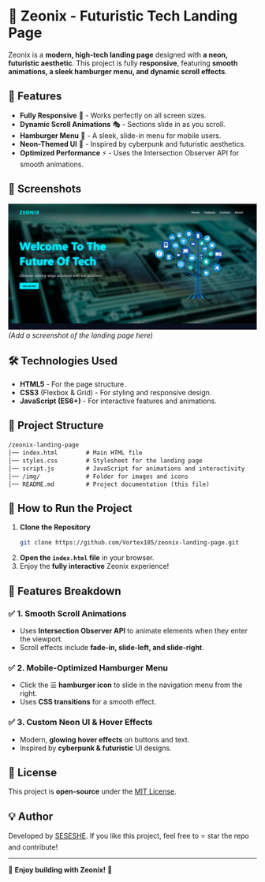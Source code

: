 # 🚀 Zeonix - Futuristic Tech Landing Page

Zeonix is a **modern, high-tech landing page** designed with **a neon, futuristic aesthetic**. This project is fully **responsive**, featuring **smooth animations, a sleek hamburger menu, and dynamic scroll effects**.

## 🌟 Features

- **Fully Responsive** 📱 - Works perfectly on all screen sizes.
- **Dynamic Scroll Animations** 🎭 - Sections slide in as you scroll.
- **Hamburger Menu** 🍔 - A sleek, slide-in menu for mobile users.
- **Neon-Themed UI** 🌌 - Inspired by cyberpunk and futuristic aesthetics.
- **Optimized Performance** ⚡ - Uses the Intersection Observer API for smooth animations.

## 📸 Screenshots

![Zeonix Screenshot](img/screenshot.png) _(Add a screenshot of the landing page here)_

## 🛠️ Technologies Used

- **HTML5** - For the page structure.
- **CSS3** (Flexbox & Grid) - For styling and responsive design.
- **JavaScript (ES6+)** - For interactive features and animations.

## 📂 Project Structure

```
/zeonix-landing-page
│── index.html        # Main HTML file
│── styles.css        # Stylesheet for the landing page
│── script.js         # JavaScript for animations and interactivity
│── /img/             # Folder for images and icons
│── README.md         # Project documentation (this file)
```

## 🚀 How to Run the Project

1. **Clone the Repository**
   ```sh
   git clone https://github.com/Vortex105/zeonix-landing-page.git
   ```
2. **Open the `index.html` file** in your browser.
3. Enjoy the **fully interactive** Zeonix experience!

## 🔧 Features Breakdown

### ✅ **1. Smooth Scroll Animations**

- Uses **Intersection Observer API** to animate elements when they enter the viewport.
- Scroll effects include **fade-in, slide-left, and slide-right**.

### ✅ **2. Mobile-Optimized Hamburger Menu**

- Click the ☰ **hamburger icon** to slide in the navigation menu from the right.
- Uses **CSS transitions** for a smooth effect.

### ✅ **3. Custom Neon UI & Hover Effects**

- Modern, **glowing hover effects** on buttons and text.
- Inspired by **cyberpunk & futuristic** UI designs.

## 📜 License

This project is **open-source** under the [MIT License](LICENSE).

## 💡 Author

Developed by [SESESHE](https://github.com/Vortex105). If you like this project, feel free to ⭐ star the repo and contribute!

---

🎉 **Enjoy building with Zeonix!** 🎉
